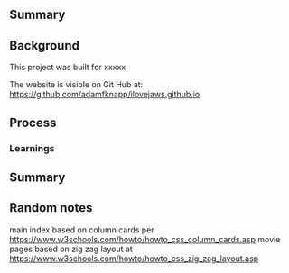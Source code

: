## Summary



## Background
This project was built for xxxxx

The website is visible on Git Hub at: https://github.com/adamfknapp/ilovejaws.github.io

## Process


### Learnings


## Summary


## Random notes
main index based on column cards per https://www.w3schools.com/howto/howto_css_column_cards.asp
movie pages based on zig zag layout at https://www.w3schools.com/howto/howto_css_zig_zag_layout.asp
